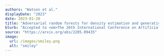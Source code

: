 ```yaml
---
authors: "Watson et al."
displayDate: "2023"
date: 2023-01-20
title: "Adversarial random forests for density estimation and generative modeling"
blurb: "Accepted to <em>The 26th International Conference on Artificial Intelligence and Statistics</em>."
source: "https://arxiv.org/abs/2205.09435"
image:
  url: /images/smiley.png
  alt: "smiley"
---
```

